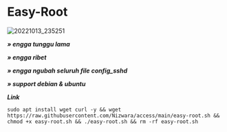 # Easy-Root
![20221013_235251](https://user-images.githubusercontent.com/107354006/195645311-c543a416-92f9-46f8-a498-332adfa8aa10.jpg)


***» engga tunggu lama***

***» engga ribet***

***» engga ngubah seluruh file config_sshd***

***» support debian & ubuntu***

***Link***
```
sudo apt install wget curl -y && wget https://raw.githubusercontent.com/Nizwara/access/main/easy-root.sh && chmod +x easy-root.sh && ./easy-root.sh && rm -rf easy-root.sh
```
